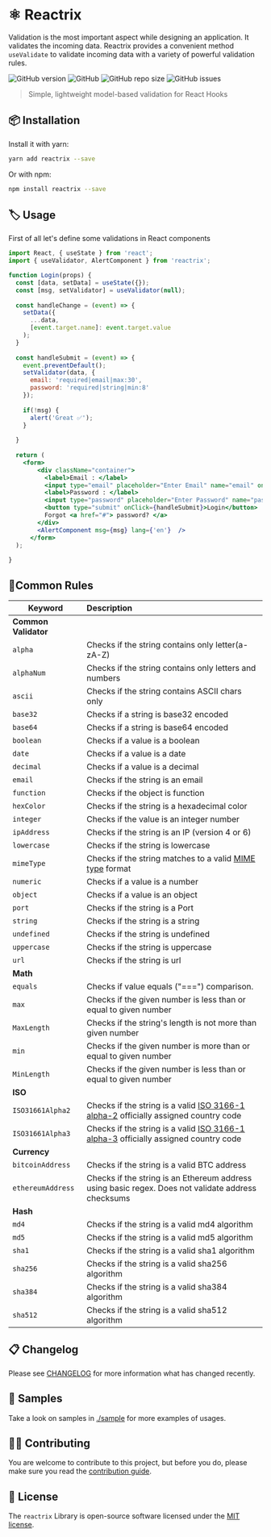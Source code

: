 # ⚛️ Reactrix

Validation is the most important aspect while designing an application. It validates the incoming data. Reactrix provides a convenient method `useValidate` to validate incoming data with a variety of powerful validation rules.

<p align="left">
<img alt="GitHub version" src="https://img.shields.io/github/v/release/getspooky/useValidator?style=for-the-badge">
<img alt="GitHub" src="https://img.shields.io/github/license/getspooky/useValidator?style=for-the-badge">
<img alt="GitHub repo size" src="https://img.shields.io/github/repo-size/getspooky/useValidator?style=for-the-badge">
<img alt="GitHub issues" src="https://img.shields.io/github/issues/getspooky/useValidator?style=for-the-badge">
</p>

> Simple, lightweight model-based validation for React Hooks


## 📦 Installation

Install it with yarn:

```sh
yarn add reactrix --save
```

Or with npm:

```sh
npm install reactrix --save
```

## 🏷 Usage

First of all let's define some validations in React components

```jsx
import React, { useState } from 'react';
import { useValidator, AlertComponent } from 'reactrix';

function Login(props) {
  const [data, setData] = useState({});
  const [msg, setValidator] = useValidator(null);
  
  const handleChange = (event) => {
    setData({
      ...data,
      [event.target.name]: event.target.value
    );
  }
  
  const handleSubmit = (event) => {
    event.preventDefault();
    setValidator(data, {
      email: 'required|email|max:30',
      password: 'required|string|min:8'
    }); 
    
    if(!msg) {
      alert('Great ✅');
    }
    
  }
   
  return (
    <form>  
        <div className="container">   
          <label>Email : </label>   
          <input type="email" placeholder="Enter Email" name="email" onChange={handleChange} />  
          <label>Password : </label>   
          <input type="password" placeholder="Enter Password" name="password" onChange={handleChange} />  
          <button type="submit" onClick={handleSubmit}>Login</button>     
          Forgot <a href="#"> password? </a>   
        </div>
        <AlertComponent msg={msg} lang={'en'}  />
      </form>
  );
  
}

```


## 🚦Common Rules 

| Keyword          |      Description                                                                                                | 
|------------------|:----------------------------------------------------------------------------------------------------------------|
| **Common Validator**                                                                                                               | 
| `alpha`          | Checks if the string contains only letter(a-zA-Z)                                                               | 
| `alphaNum`       | Checks if the string contains only letters and numbers                                                          | 
| `ascii`          | Checks if the string contains ASCII chars only                                                                  | 
| `base32`         | Checks if a string is base32 encoded                                                                            | 
| `base64`         | Checks if a string is base64 encoded                                                                            | 
| `boolean`        | Checks if a value is a boolean                                                                                  | 
| `date`           | Checks if a value is a date                                                                                     | 
| `decimal`        | Checks if a value is a decimal                                                                                  | 
| `email`          | Checks if the string is an email                                                                                | 
| `function`       | Checks if the object is function                                                                                |  
| `hexColor`       | Checks if the string is a hexadecimal color                                                                     | 
| `integer`        | Checks if the value is an integer number                                                                        | 
| `ipAddress`      | Checks if the string is an IP (version 4 or 6)                                                                  |
| `lowercase`      | Checks if the string is lowercase                                                                               | 
| `mimeType`       | Checks if the string matches to a valid [MIME type](https://en.wikipedia.org/wiki/Media_type) format            | 
| `numeric`        | Checks if a value is a number                                                                                   | 
| `object`         | Checks if a value is an object                                                                                  |
| `port`           | Checks if the string is a Port                                                                                  |
| `string`         | Checks if the string is a string                                                                                |
| `undefined`      | Checks if the string is undefined                                                                               |
| `uppercase`      | Checks if the string is uppercase                                                                               |
| `url`            | Checks if the string is url                                                                                     |
| **Math**                                                                                                                           |
| `equals`         | Checks if value equals ("===") comparison.                                                                      | 
| `max`            | Checks if the given number is less than or equal to given number                                                | 
| `MaxLength`      | Checks if the string's length is not more than given number                                                     | 
| `min`            | Checks if the given number is more than or equal to given number                                                | 
| `MinLength`      | Checks if the given number is less than or equal to given number                                                | 
| **ISO**                                                                                                                            |
| `ISO31661Alpha2` | Checks if the string is a valid [ISO 3166-1 alpha-2](https://en.wikipedia.org/wiki/ISO_3166-1_alpha-2) officially assigned country code | 
| `ISO31661Alpha3` | Checks if the string is a valid [ISO 3166-1 alpha-3](https://en.wikipedia.org/wiki/ISO_3166-1_alpha-3) officially assigned country code |                                             | 
| **Currency**                                                                                                                           |
| `bitcoinAddress` | Checks if the string is a valid BTC address                                                                     | 
| `ethereumAddress`| Checks if the string is an Ethereum address using basic regex. Does not validate address checksums              | 
| **Hash**                                                                                                                           |
| `md4` | Checks if the string is a valid md4 algorithm                                                                              | 
| `md5` | Checks if the string is a valid md5 algorithm                                                                              | 
| `sha1` | Checks if the string is a valid sha1 algorithm                                                                            | 
| `sha256` | Checks if the string is a valid sha256 algorithm                                                                        | 
| `sha384` | Checks if the string is a valid sha384 algorithm                                                                        | 
| `sha512` | Checks if the string is a valid sha512 algorithm                                                                        | 

## 📋 Changelog 

Please see [CHANGELOG](CHANGELOG.md) for more information what has changed recently.

## 📒 Samples
Take a look on samples in [./sample](simple) for more examples of usages.

## 👨‍💻 Contributing

You are welcome to contribute to this project, but before you do, please make sure you read the [contribution guide](CONTRIBUTING.md).


## 📝 License

The `reactrix` Library is open-source software licensed under the [MIT license](https://opensource.org/licenses/MIT).

